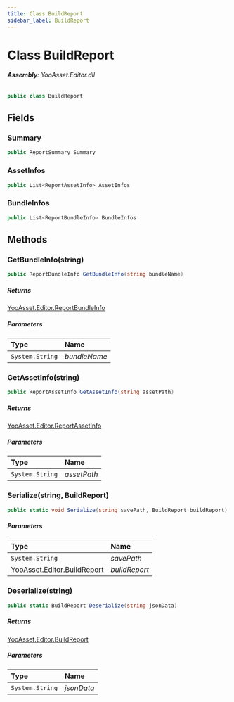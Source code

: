 ```yaml
---
title: Class BuildReport
sidebar_label: BuildReport
---
```

# Class BuildReport


###### **Assembly**: YooAsset.Editor.dll

```csharp title="Declaration"
public class BuildReport
```
## Fields
### Summary


```csharp title="Declaration"
public ReportSummary Summary
```
### AssetInfos


```csharp title="Declaration"
public List<ReportAssetInfo> AssetInfos
```
### BundleInfos


```csharp title="Declaration"
public List<ReportBundleInfo> BundleInfos
```
## Methods
### GetBundleInfo(string)


```csharp title="Declaration"
public ReportBundleInfo GetBundleInfo(string bundleName)
```

##### Returns

[YooAsset.Editor.ReportBundleInfo](../YooAsset.Editor/ReportBundleInfo.md)

##### Parameters

| Type | Name |
|:--- |:--- |
| `System.String` | *bundleName* |

### GetAssetInfo(string)


```csharp title="Declaration"
public ReportAssetInfo GetAssetInfo(string assetPath)
```

##### Returns

[YooAsset.Editor.ReportAssetInfo](../YooAsset.Editor/ReportAssetInfo.md)

##### Parameters

| Type | Name |
|:--- |:--- |
| `System.String` | *assetPath* |

### Serialize(string, BuildReport)


```csharp title="Declaration"
public static void Serialize(string savePath, BuildReport buildReport)
```

##### Parameters

| Type | Name |
|:--- |:--- |
| `System.String` | *savePath* |
| [YooAsset.Editor.BuildReport](../YooAsset.Editor/BuildReport.md) | *buildReport* |

### Deserialize(string)


```csharp title="Declaration"
public static BuildReport Deserialize(string jsonData)
```

##### Returns

[YooAsset.Editor.BuildReport](../YooAsset.Editor/BuildReport.md)

##### Parameters

| Type | Name |
|:--- |:--- |
| `System.String` | *jsonData* |

